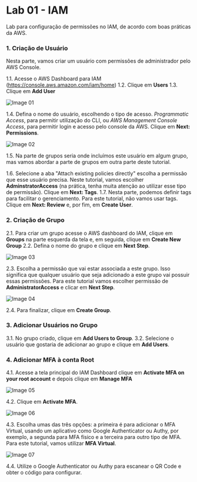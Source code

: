 # Lab 01 - IAM
Lab para configuração de permissões no IAM, de acordo com boas práticas da AWS.


### 1. Criação de Usuário

Nesta parte, vamos criar um usuário com permissões de administrador pelo AWS Console.

1.1. Acesse o AWS Dashboard para IAM (https://console.aws.amazon.com/iam/home)
1.2. Clique em **Users**
1.3. Clique em **Add User**

![Image 01](https://d2yblsmsldwfto.cloudfront.net/lab01/lab-01-iam-01.png)


1.4. Defina o nome do usuário, escolhendo o tipo de acesso. *Programmatic Access*, para permitir utilização do CLI, ou *AWS Management Console Access*, para permitir login e acesso pelo console da AWS. Clique em **Next: Permissions**.

![Image 02](https://d2yblsmsldwfto.cloudfront.net/lab01/lab-01-iam-02.png)

1.5. Na parte de grupos seria onde incluímos este usuário em algum grupo, mas vamos abordar a parte de grupos em outra parte deste tutorial.

1.6. Selecione a aba "Attach existing policies directly" escolha a permissão que esse usuário precisa. Neste tutorial, vamos escolher **AdminstratorAccess** (na prática, tenha muita atenção ao utilizar esse tipo de permissão). Clique em **Next: Tags**.
1.7. Nesta parte, podemos definir tags para facilitar o gerenciamento. Para este tutorial, não vamos usar tags. Clique em **Next: Review** e, por fim, em **Create User**.


### 2. Criação de Grupo

2.1. Para criar um grupo acesse o AWS dashboard do IAM, clique em **Groups** na parte esquerda da tela e, em seguida, clique em **Create New Group**
2.2. Defina o nome do grupo e clique em **Next Step**.

![Image 03](https://d2yblsmsldwfto.cloudfront.net/lab01/lab-01-iam-03.png)

2.3. Escolha a permissão que vai estar associada a este grupo. Isso significa que qualquer usuário que seja adicionado a este grupo vai possuir essas permissões. Para este tutorial vamos escolher permissão de **AdministratorAccess** e clicar em **Next Step**.

![Image 04](https://d2yblsmsldwfto.cloudfront.net/lab01/lab-01-iam-04.png)

2.4. Para finalizar, clique em **Create Group**.

### 3. Adicionar Usuários no Grupo

3.1. No grupo criado, clique em **Add Users to Group**.
3.2. Selecione o usuário que gostaria de adicionar ao grupo e clique em **Add Users**.


### 4. Adicionar MFA à conta Root

4.1. Acesse a tela principal do IAM Dashboard clique em **Activate MFA on your root account** e depois clique em **Manage MFA**

![Image 05](https://d2yblsmsldwfto.cloudfront.net/lab01/lab-01-iam-05.png)

4.2. Clique em **Activate MFA**.

![Image 06](https://d2yblsmsldwfto.cloudfront.net/lab01/lab-01-iam-06.png)

4.3. Escolha umas das três opções: a primeira é para adicionar o MFA Virtual, usando um aplicativo como Google Authenticator ou Authy, por exemplo, a segunda para MFA físico e a terceira para outro tipo de MFA. Para este tutorial, vamos utilizar **MFA Virtual**.

![Image 07](https://d2yblsmsldwfto.cloudfront.net/lab01/lab-01-iam-07.png)

4.4. Utilize o Google Authenticator ou Authy para escanear o QR Code e obter o código para configurar.




